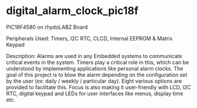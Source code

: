 # digital_alarm_clock_pic18f

PIC18F4580 on rhydoLABZ Board

Peripherals Used: Timers, I2C RTC, CLCD, Internal EEPROM & Matrix Keypad

Description: Alarms are used in any Embedded systems to communicate critical events in the system. Timers play a critical role in this, which can be understood by implementing applications like personal alarm clocks. The goal of this project is to blow the alarm depending on the configuration set by the user (ex: daily / weekly / particular day). Eight various options are provided to facilitate this. Focus is also making it user-friendly with LCD, I2C RTC, digital keypad and LEDs for user interfaces like menus, display time etc.
